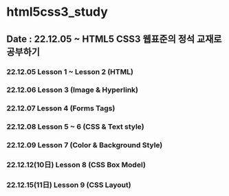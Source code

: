 # html5css3_study
## Date : 22.12.05 ~ HTML5 CSS3 웹표준의 정석 교재로 공부하기

### 22.12.05       Lesson 1 ~ Lesson 2 (HTML)
### 22.12.06       Lesson 3 (Image & Hyperlink)
### 22.12.07       Lesson 4 (Forms Tags)
### 22.12.08       Lesson 5 ~ 6 (CSS & Text style)
### 22.12.09       Lesson 7 (Color & Background Style)
### 22.12.12(10日) Lesson 8 (CSS Box Model)
### 22.12.15(11日) Lesson 9 (CSS Layout) 
